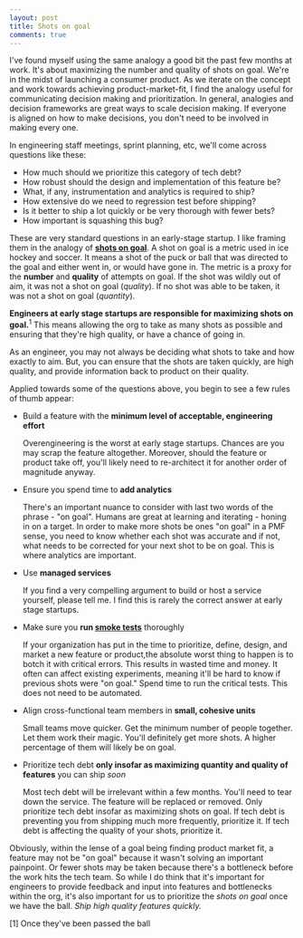 ```yaml
---
layout: post
title: Shots on goal
comments: true
---
```


I've found myself using the same analogy a good bit the past few months at work. It's about maximizing the number and quality of shots on goal. We're in the midst of launching a consumer product. As we iterate on the concept and work towards achieving product-market-fit, I find the analogy useful for communicating decision making and prioritization. In general, analogies and decision frameworks are great ways to scale decision making. If everyone is aligned on how to make decisions, you don't need to be involved in making every one.

In engineering staff meetings, sprint planning, etc, we'll come across questions like these:
- How much should we prioritize this category of tech debt?
- How robust should the design and implementation of this feature be?
- What, if any, instrumentation and analytics is required to ship?
- How extensive do we need to regression test before shipping?
- Is it better to ship a lot quickly or be very thorough with fewer bets?
- How important is squashing this bug?

These are very standard questions in an early-stage startup. I like framing them in the analogy of **[shots on goal](https://en.wikipedia.org/wiki/Shot_on_goal_(ice_hockey))**. A shot on goal is a metric used in ice hockey and soccer. It means a shot of the puck or ball that was directed to the goal and either went in, or would have gone in. The metric is a proxy for the **number** and **quality** of attempts on goal. If the shot was wildly out of aim, it was not a shot on goal (_quality_). If no shot was able to be taken, it was not a shot on goal (_quantity_).

**Engineers at early stage startups are responsible for maximizing shots on goal.**<sup>1</sup> This means allowing the org to take as many shots as possible and ensuring that they're high quality, or have a chance of going in.

As an engineer, you may not always be deciding what shots to take and how exactly to aim. But, you can ensure that the shots are taken quickly, are high quality, and provide information back to product on their quality. 

Applied towards some of the questions above, you begin to see a few rules of thumb appear:
- Build a feature with the **minimum level of acceptable, engineering effort**

    Overengineering is the worst at early stage startups. Chances are you may scrap the feature altogether. Moreover, should the feature or product take off, you'll likely need to re-architect it for another order
    of magnitude anyway.

- Ensure you spend time to **add analytics**

    There's an important nuance to consider with last two words of the phrase - "on goal". Humans are great at learning and iterating - honing in on a target. In order to make more shots be ones "on goal" in a PMF sense, you need to know whether each shot was accurate and if not, what needs to be corrected for your next shot to be on goal.
    This is where analytics are important.

- Use **managed services**

    If you find a very compelling argument to build or host a service yourself, please tell me. I find this is rarely the correct answer at early stage startups.

- Make sure you **run [smoke tests](https://en.wikipedia.org/wiki/Smoke_testing_(software))** thoroughly

    If your organization has put in the time to prioritize, define, design, and market a new feature or product,the absolute worst thing to happen is to botch it with critical errors. This results in wasted time and money. It often can affect existing experiments, meaning it'll be hard to know if previous shots were "on goal." Spend time to run the critical tests. This does not need to be automated.

- Align cross-functional team members in **small, cohesive units**

    Small teams move quicker. Get the minimum number of people together. Let them work their magic. You'll definitely get more shots. A higher percentage of them will likely be on goal.

- Prioritize tech debt **only insofar as maximizing quantity and quality of features** you can ship _soon_

    Most tech debt will be irrelevant within a few months. You'll need to tear down the service. The feature will be replaced or removed. Only prioritize tech debt insofar as maximizing shots on goal. If tech debt is preventing you from shipping much more frequently, prioritize it. If tech debt is affecting the quality of your shots, prioritize it.


Obviously, within the lense of a goal being finding product market fit, a feature may not be "on goal" because it wasn't solving an important painpoint. Or fewer shots may be taken because there's a bottleneck before the work hits the tech team. So while I do think that it's important for engineers to provide feedback and input into features and bottlenecks within the org, it's also important for us to prioritize the _shots on goal_ once we have the ball. _Ship high quality features quickly._

[1] Once they've been passed the ball